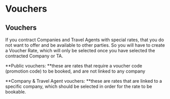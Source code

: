 # Vouchers

## Vouchers

If you contract Companies and Travel Agents with special rates, that you do not want to offer and be available to other parties. So you will have to create a Voucher Rate, which will only be selected once you have selected the contracted Company or TA.

**Public vouchers: **these are rates that require a voucher code \(promotion code\) to be booked, and are not linked to any company

**Company & Travel Agent vouchers: **these are rates that are linked to a specific company, which should be selected in order for the rate to be bookable.


